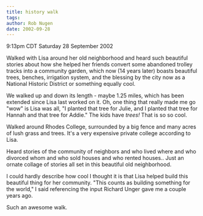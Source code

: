 ```yaml
---
title: history walk
tags: 
author: Rob Nugen
date: 2002-09-28
---
```


<p class=date>9:13pm CDT Saturday 28 September 2002</p>

<p>Walked with Lisa around her old neighborhood and heard such
beautiful stories about how she helped her friends convert some
abandoned trolley tracks into a community garden, which now (14 years
later) boasts beautiful trees, benches, irrigation system, and the
blessing by the city now as a National Historic District or something
equally cool.</p>

<p>We walked up and down its length - maybe 1.25 miles, which has been
extended since Lisa last worked on it.  Oh, one thing that really made
me go "wow" is Lisa was all, "I planted that tree for Julie, and I
planted that tree for Hannah and that tree for Addie."  The kids have
<em>trees!</em>  That is so so cool.</p>

<p>Walked around Rhodes College, surrounded by a big fence and many
acres of lush grass and trees.  It's a very expensive private college
according to Lisa.</p>

<p>Heard stories of the community of neighbors and who lived where and
who divorced whom and who sold houses and who rented houses..  Just an
ornate collage of stories all set in this beautiful old neighborhood.</p>

<p>I could hardly describe how cool I thought it is that Lisa helped
build this beautiful thing for her community.  "This counts as
building something for the world," I said referencing the input
Richard Unger gave me a couple years ago.</p>

<p>Such an awesome walk.</p>

